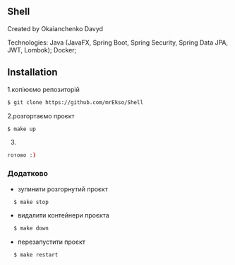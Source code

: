 ## Shell

Created by Okaianchenko Davyd

Technologies:
Java (JavaFX, Spring Boot, Spring Security, Spring Data JPA, JWT, Lombok); Docker;

## Installation

1.копіюємо репозиторій

```sh
$ git clone https://github.com/mrEkso/Shell
```

2.розгортаємо проєкт

```sh
$ make up
```

3.

```sh
готово :)
```

### Додатково

- зупинити розгорнутий проєкт

```sh
  $ make stop
  ```

- видалити контейнери проєкта

```sh
  $ make down
  ```

- перезапустити проєкт

```sh
  $ make restart
  ```



